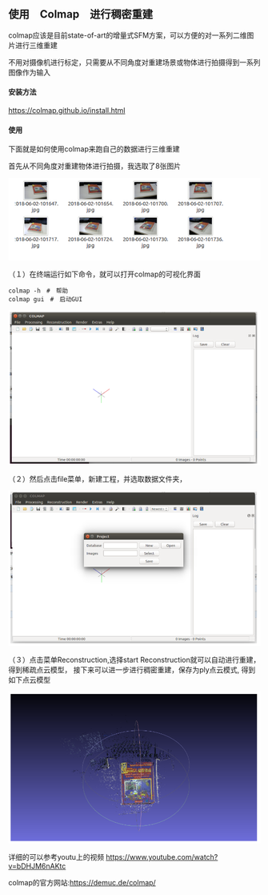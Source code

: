## 使用　Colmap　进行稠密重建

colmap应该是目前state-of-art的增量式SFM方案，可以方便的对一系列二维图片进行三维重建

不用对摄像机进行标定，只需要从不同角度对重建场景或物体进行拍摄得到一系列图像作为输入

#### 安装方法

 <https://colmap.github.io/install.html>

#### 使用

下面就是如何使用colmap来跑自己的数据进行三维重建

首先从不同角度对重建物体进行拍摄，我选取了8张图片

![1562149504886](../img/1562149504886.png)

（１）在终端运行如下命令，就可以打开colmap的可视化界面

~~~
colmap -h　#　帮助
colmap gui　#　启动GUI
~~~

![1562149378212](../img/1562149378212.png)

（２）然后点击file菜单，新建工程，并选取数据文件夹，

![1562149431333](../img/1562149431333.png)

（３）点击菜单Reconstruction,选择start Reconstruction就可以自动进行重建，得到稀疏点云模型， 接下来可以进一步进行稠密重建，保存为ply点云模式, 得到如下点云模型

![1562149538650](../img/1562149538650.png)

 详细的可以参考youtu上的视频   https://www.youtube.com/watch?v=bDHJM6nAKtc

 colmap的官方网站:https://demuc.de/colmap/